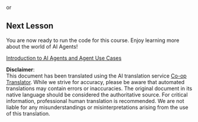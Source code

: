 <!--
CO_OP_TRANSLATOR_METADATA:
{
  "original_hash": "76945069b52a49cd0432ae3e0b0ba22e",
  "translation_date": "2025-07-12T07:41:38+00:00",
  "source_file": "00-course-setup/README.md",
  "language_code": "en"
}
-->
or

## Next Lesson

You are now ready to run the code for this course. Enjoy learning more about the world of AI Agents!

[Introduction to AI Agents and Agent Use Cases](../01-intro-to-ai-agents/README.md)

**Disclaimer**:  
This document has been translated using the AI translation service [Co-op Translator](https://github.com/Azure/co-op-translator). While we strive for accuracy, please be aware that automated translations may contain errors or inaccuracies. The original document in its native language should be considered the authoritative source. For critical information, professional human translation is recommended. We are not liable for any misunderstandings or misinterpretations arising from the use of this translation.